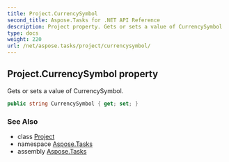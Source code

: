 ```yaml
---
title: Project.CurrencySymbol
second_title: Aspose.Tasks for .NET API Reference
description: Project property. Gets or sets a value of CurrencySymbol
type: docs
weight: 220
url: /net/aspose.tasks/project/currencysymbol/
---
```

## Project.CurrencySymbol property

Gets or sets a value of CurrencySymbol.

```csharp
public string CurrencySymbol { get; set; }
```

### See Also

* class [Project](../)
* namespace [Aspose.Tasks](../../project/)
* assembly [Aspose.Tasks](../../../)



